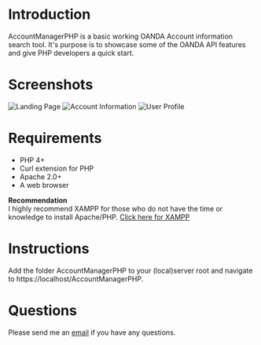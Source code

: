 Introduction
====================
AccountManagerPHP is a basic working OANDA Account information search tool. It's purpose is to showcase some of the OANDA API features and give PHP developers a quick start.

Screenshots
====================
![Landing Page](https://raw.github.com/oanda/AccountManagerPHP/master/Resources/demo1.png)
![Account Information](https://raw.github.com/oanda/AccountManagerPHP/master/Resources/demo2.png)
![User Profile](https://raw.github.com/oanda/AccountManagerPHP/master/Resources/demo3.png)

Requirements
====================
- PHP 4+
- Curl extension for PHP
- Apache 2.0+
- A web browser

**Recommendation**  
I highly recommend XAMPP for those who do not have the time or knowledge to install Apache/PHP.
[Click here for XAMPP](https://www.xampp.com)

Instructions
====================
Add the folder AccountManagerPHP to your (local)server root and navigate to https://localhost/AccountManagerPHP.

Questions
====================
Please send me an [email](mailto:info@znli.ca) if you have any questions.
